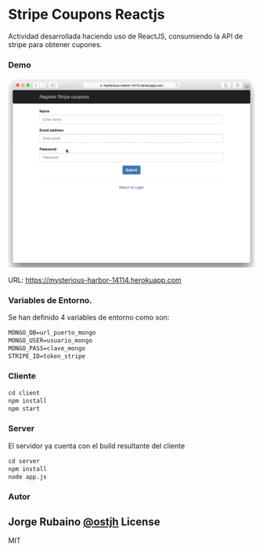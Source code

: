 # Stripe Coupons Reactjs 

Actividad desarrollada haciendo uso de ReactJS, consumiendo la API de stripe para obtener cupones.

### Demo

![STRIPE](https://raw.githubusercontent.com/Jorger/stripe_coupons_reactjs/master/imagesreadme/StripeVideo.gif)

URL: https://mysterious-harbor-14114.herokuapp.com

### Variables de Entorno.

Se han definido 4 variables de entorno como son:

```
MONGO_DB=url_puerto_mongo
MONGO_USER=usuario_mongo
MONGO_PASS=clave_mongo
STRIPE_ID=token_stripe
```

### Cliente

```
cd client
npm install
npm start
```

### Server

El servidor ya cuenta con el build resultante del cliente

```
cd server
npm install
node app.js
```

### Autor
Jorge Rubaino [@ostjh]
License
----
MIT

[@ostjh]:https://twitter.com/ostjh